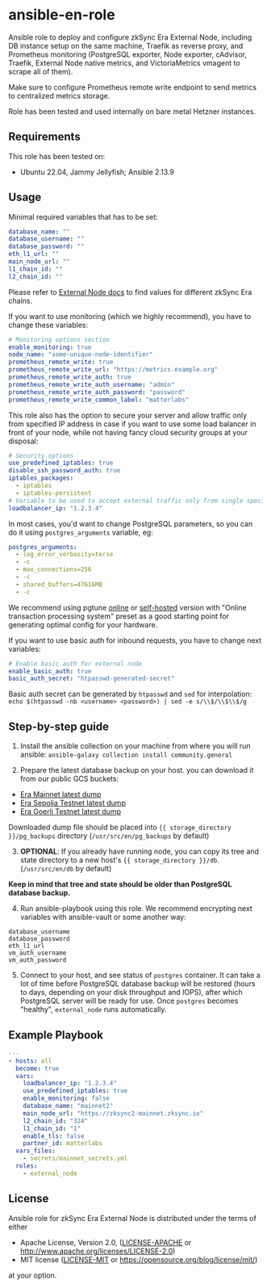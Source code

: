 # ansible-en-role

Ansible role to deploy and configure zkSync Era External Node, including DB instance setup on the same machine, Traefik as reverse proxy, and Prometheus monitoring (PostgreSQL exporter, Node exporter, cAdvisor, Traefik, External Node native metrics, and VictoriaMetrics vmagent to scrape all of them).

Make sure to configure Prometheus remote write endpoint to send metrics to centralized metrics storage.

Role has been tested and used internally on bare metal Hetzner instances.

## Requirements

This role has been tested on:

* Ubuntu 22.04, Jammy Jellyfish; Ansible 2.13.9

## Usage

Minimal required variables that has to be set:

```yaml
database_name: ""
database_username: ""
database_password: ""
eth_l1_url: ""
main_node_url: ""
l1_chain_id: ""
l2_chain_id: ""
```

Please refer to [External Node docs](https://github.com/matter-labs/zksync-era/tree/main/docs/guides/external-node/prepared_configs) to find values for different zkSync Era chains.

If you want to use monitoring (which we highly recommend), you have to change these variables:

```yaml
# Monitoring options section
enable_monitoring: true
node_name: "some-unique-node-identifier"
prometheus_remote_write: true
prometheus_remote_write_url: "https://metrics.example.org"
prometheus_remote_write_auth: true
prometheus_remote_write_auth_username: "admin"
prometheus_remote_write_auth_password: "password"
prometheus_remote_write_common_label: "matterlabs"
```

This role also has the option to secure your server and allow traffic only from specified IP address in case if you want
to use some load balancer in front of your node, while not having fancy cloud security groups at your disposal:

```yaml
# Security options
use_predefined_iptables: true
disable_ssh_password_auth: true
iptables_packages:
  - iptables
  - iptables-persistent
# Variable to be used to accept external traffic only from single specified IP
loadbalancer_ip: "1.2.3.4"
```

In most cases, you'd want to change PostgreSQL parameters, so you can do it using `postgres_arguments` variable, eg:

```yaml
postgres_arguments:
  - log_error_verbosity=terse
  - -c
  - max_connections=256
  - -c
  - shared_buffers=47616MB
  - -c
```

We recommend using pgtune [online](https://pgtune.leopard.in.ua/) or [self-hosted](https://github.com/le0pard/pgtune) version with "Online transaction processing system" preset as a good starting point for generating optimal config for your hardware.

If you want to use basic auth for inbound requests, you have to change next variables:

```yaml
# Enable basic auth for external node
enable_basic_auth: true
basic_auth_secret: "htpasswd-generated-secret"
```

Basic auth secret can be generated by `htpasswd` and `sed` for interpolation:
```echo $(htpasswd -nb <username> <password>) | sed -e s/\\$/\\$\\$/g```

## Step-by-step guide

1. Install the ansible collection on your machine from where you will run ansible:
`ansible-galaxy collection install community.general`

2. Prepare the latest database backup on your host. you can download it from our public GCS buckets:

* [Era Mainnet latest dump](https://storage.googleapis.com/zksync-era-mainnet-external-node-backups/external_node_latest.pgdump)
* [Era Sepolia Testnet latest dump](https://storage.googleapis.com/zksync-era-boojnet-external-node-snapshots/external_node_latest.pgdump)
* [Era Goerli Testnet latest dump](https://storage.googleapis.com/zksync-era-testnet-external-node-backups/external_node_latest.pgdump)

Downloaded dump file should be placed into `{{ storage_directory }}/pg_backups` directory (`/usr/src/en/pg_backups` by default)

3. **OPTIONAL**: If you already have running node, you can copy its tree and state directory to a new host's `{{ storage_directory }}/db`. (`/usr/src/en/db` by default)

**Keep in mind that tree and state should be older than PostgreSQL database backup.**

4. Run ansible-playbook using this role. We recommend encrypting next variables with ansible-vault or some another way:

```
database_username
database_password
eth_l1_url
vm_auth_username
vm_auth_password
```

5. Connect to your host, and see status of `postgres` container. It can take a lot of time before PostgreSQL database backup will be restored (hours to days, depending on your disk throughput and IOPS), after which PostgreSQL server will be ready for use. Once `postgres` becomes "healthy", `external_node` runs automatically.

## Example Playbook

```yaml
---
- hosts: all
  become: true
  vars:
    loadbalancer_ip: "1.2.3.4"
    use_predefined_iptables: true
    enable_monitoring: false
    database_name: "mainnet2"
    main_node_url: "https://zksync2-mainnet.zksync.io"
    l2_chain_id: "324"
    l1_chain_id: "1"
    enable_tls: false
    partner_id: matterlabs
  vars_files:
    - secrets/mainnet_secrets.yml
  roles:
    - external_node
```

## License

Ansible role for zkSync Era External Node is distributed under the terms of either

* Apache License, Version 2.0, ([LICENSE-APACHE](LICENSE-APACHE) or <http://www.apache.org/licenses/LICENSE-2.0>)
* MIT license ([LICENSE-MIT](LICENSE-MIT) or <https://opensource.org/blog/license/mit/>)

at your option.
